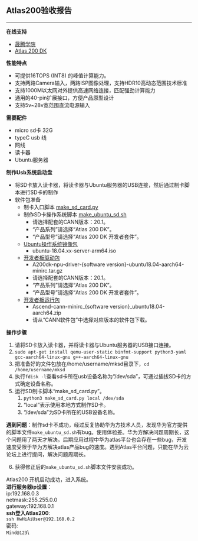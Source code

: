 ## Atlas200验收报告
-- -- 
**在线支持**
- [晟腾学院](https://www.huaweicloud.com/ascend/home.html)
- [Atlas 200 DK](https://support.huaweicloud.com/twp-atlas200dkappc32/atlasug_02_0003.html)


**性能特点**
- 可提供16TOPS (INT8) 的峰值计算能力。
- 支持两路Camera输入，两路ISP图像处理，支持HDR10高动态范围技术标准
- 支持1000M以太网对外提供高速网络连接，匹配强劲计算能力
- 通用的40-pin扩展接口，方便产品原型设计
- 支持5v~28v宽范围直流电源输入

**需要配件**
- micro sd卡 32G
- typeC usb 线
- 网线
- 读卡器
- Ubuntu服务器

**制作Usb系统启动盘**
- 将SD卡放入读卡器，将读卡器与Ubuntu服务器的USB连接，然后通过制卡脚本进行SD卡的制作
- 软件包准备
  - 制卡入口脚本  [make_sd_card.py](https://www.huaweicloud.com/ascend/resource/Software)
  - 制作SD卡操作系统脚本 [make_ubuntu_sd.sh](https://www.huaweicloud.com/ascend/resource/Software)
    - 请选择配套的CANN版本：20.1。
    - “产品系列”请选择“Atlas 200 DK”。
    - “产品型号”请选择“Atlas 200 DK 开发者套件”。
  - [Ubuntu操作系统镜像包](http://releases.ubuntu.com/releases/)
    - ubuntu-18.04.xx-server-arm64.iso
  - [开发者板驱动包](https://www.huaweicloud.com/ascend/resource/Software)
    - A200dk-npu-driver-{software version}-ubuntu18.04-aarch64-minirc.tar.gz
    - 请选择配套的CANN版本：20.1。
    - “产品系列”请选择“Atlas 200 DK”。
    - “产品型号”请选择“Atlas 200 DK 开发者套件”。
  - [开发者板运行包](https://www.huaweicloud.com/ascend/cann-download)
    - Ascend-cann-minirc_{software version}_ubuntu18.04-aarch64.zip
    - 请从“CANN软件包”中选择对应版本的软件包下载。
  
**操作步骤**
1. 请将SD卡放入读卡器，并将读卡器与Ubuntu服务器的USB接口连接。
2. `sudo apt-get install qemu-user-static binfmt-support python3-yaml gcc-aarch64-linux-gnu g++-aarch64-linux-gnu`
3. 把准备好的文件包放在/home/username/mksd目录下，`cd /home/username/mksd`
4. 执行`fdisk -l`查看sd卡所在usb设备名称为“/dev/sda”，可通过插拔SD卡的方式确定设备名称。
5. 运行SD制卡脚本“make_sd_card.py”。
   1. `python3 make_sd_card.py local /dev/sda`
   2. “local”表示使用本地方式制作SD卡。
   3. “/dev/sda”为SD卡所在的USB设备名称。

**遇到问题**：制作sd卡不成功，经过反复协助华为方技术人员，发现华为官方提供的脚本文件`make_ubuntu_sd.sh`有bug。使用体验差。华为方解决问题周期长，这个问题用了两天才解决。后期应用过程中华为atlas平台也会存在一些bug，开发速度受限于华为方解决atlas产品bug的速度。遇到Atlas平台问题，只能在华为云论坛上进行提问，解决问题周期长。

6. 获得修正后的`make_ubuntu_sd.sh`脚本文件安装成功。

Atlas200 开机启动成功，进入系统。\
**进行服务器ip设置**：\
ip:192.168.0.3\
netmask:255.255.0.0\
gateway:192.168.0.1\
**ssh登入Atlas200**:\
`ssh HwHiAiUser@192.168.0.2`\
密码:\
`Mind@123`\


